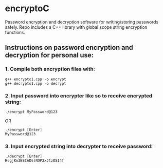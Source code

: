 # encryptoC
Password encryption and decryption software for writing/storing passwords safely. Repo includes a C++ library with global scope string encryption functions.

## Instructions on password encryption and decryption for personal use:
### 1. Compile both encryption files with:
```
g++ encrypto1.cpp -o encrypt
g++ decrypto1.cpp -o decrypt
```

### 2. Input password into encrypter like so to receive encrypted string:
```
./encrypt MyPassword@123
```
OR
```
./encrypt [Enter]
MyPassword@123
```

### 3. Input encrypted string into decrypter to receive password:
```
./decrypt [Enter]
HsgjKm3EEIAD6]NOP2xJtzOS14f
```
